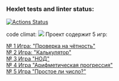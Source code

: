 ### Hexlet tests and linter status:
[![Actions Status](https://github.com/gamebir/python-project-49/workflows/hexlet-check/badge.svg)](https://github.com/gamebir/python-project-49/actions)

code climat:
<a href="https://codeclimate.com/github/gamebir/python-project-49/maintainability"><img 
src="https://api.codeclimate.com/v1/badges/3e4e3068f6e9e0933acf/maintainability" /></a>
<a>Проект содержит 5 игр:</a>
<div><a href="https://asciinema.org/a/m5qqjlvXt8AQdJ1zezqifAGrf">№ 1 Игра: "Проверка на чётность" </a></div>
<div><a href="https://asciinema.org/a/Q1qxAFdeVFLORccFL0dVWTHhf">№ 2 Игра: "Калькулятор"</a></div>
<div><a href="https://asciinema.org/a/doV2201d3fJnQ4vOAbzTSXzXZ">№ 3 Игра "НОД"</a></div>
<div><a href="https://asciinema.org/a/TCwrRWjFG7ZtvgwjiuM4SDPGL">№ 4 Игра "Арифметическая прогрессия"</a></div>
<div><a href="https://asciinema.org/a/zfGnMTgdSzxq9IhHFoucF1i7M">№ 5 Игра "Простое ли число?"</a></div>

